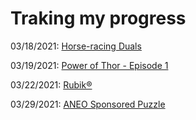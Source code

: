# Traking my progress

03/18/2021: [Horse-racing Duals](./horse-racing-duals.kt)

03/19/2021: [Power of Thor - Episode 1](./power-of-thor-01.kt)

03/22/2021: [Rubik®](./rubik.kt)

03/29/2021: [ANEO Sponsored Puzzle](./aneo-sponsored-puzzle.kt)
